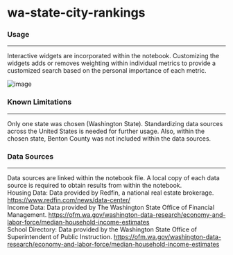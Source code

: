 # wa-state-city-rankings

### Usage
***
Interactive widgets are incorporated within the notebook.  Customizing the widgets adds or removes weighting within individual metrics to provide a customized search based on the personal importance of each metric.

![image](https://user-images.githubusercontent.com/105223924/168596683-21059447-360d-4b53-8c79-a93979d4b12e.png)

### Known Limitations
***
Only one state was chosen (Washington State).  Standardizing data sources across the United States is needed for further usage.  Also, within the chosen state, Benton County was not included within the data sources.

### Data Sources
***
Data sources are linked within the notebook file.  A local copy of each data source is required to obtain results from within the notebook. </br>
Housing Data: Data provided by Redfin, a national real estate brokerage. https://www.redfin.com/news/data-center/ </br>
Income Data: Data provided by The Washington State Office of Financial Management. https://ofm.wa.gov/washington-data-research/economy-and-labor-force/median-household-income-estimates </br>
School Directory: Data provided by the Washington State Office of Superintendent of Public Instruction. https://ofm.wa.gov/washington-data-research/economy-and-labor-force/median-household-income-estimates

